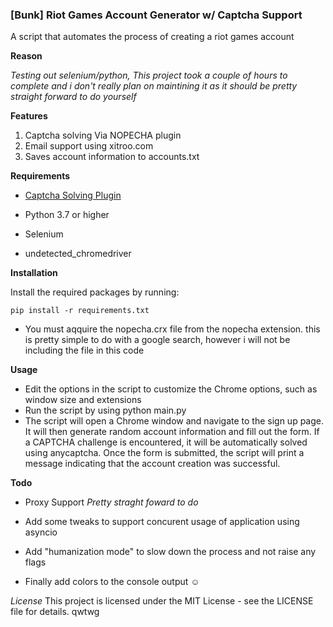 ### [Bunk] Riot Games Account Generator w/ Captcha Support ###


A script that automates the process of creating a riot games account 

**Reason**

*Testing out selenium/python, This project took a couple of hours to complete and i don't really plan on maintining it as it should be pretty straight forward to do yourself*

**Features**

1. Captcha solving Via NOPECHA plugin
2. Email support using xitroo.com
3. Saves account information to accounts.txt


**Requirements**

- [Captcha Solving Plugin](https://chrome.google.com/webstore/detail/nopecha-captcha-solver/dknlfmjaanfblgfdfebhijalfmhmjjjo )

- Python 3.7 or higher
- Selenium
- undetected_chromedriver

**Installation**

Install the required packages by running: 
```
pip install -r requirements.txt
```

- You must aqquire the nopecha.crx file from the nopecha extension. this is pretty simple to do with a google search, however i will not be including the file in this code

**Usage**

- Edit the options in the script to customize the Chrome options, such as window size and extensions
- Run the script by using python main.py
- The script will open a Chrome window and navigate to the sign up page. It will then generate random account information and fill out the form. If a CAPTCHA challenge is encountered, it will be automatically solved using anycaptcha.
Once the form is submitted, the script will print a message indicating that the account creation was successful.


**Todo**
- Proxy Support *Pretty straght foward to do*
- Add some tweaks to support concurent usage of application using asyncio
- Add "humanization mode" to slow down the process and not raise any flags

- Finally add colors to the console output :relaxed:


*License*
This project is licensed under the MIT License - see the LICENSE file for details.
qwtwg